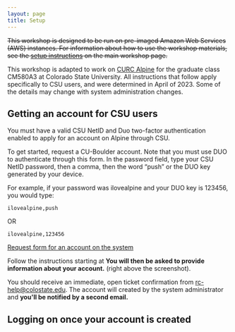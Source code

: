 ```yaml
---
layout: page
title: Setup
---
```


~~This workshop is designed to be run on pre-imaged Amazon Web Services 
(AWS) instances. For information about how to
use the workshop materials, see the 
[setup instructions](http://www.datacarpentry.org/genomics-workshop/setup.html) on the main workshop page.~~

This workshop is adapted to work on [CURC Alpine](https://curc.readthedocs.io/en/latest/clusters/alpine/index.html) for the graduate class CM580A3 at Colorado State University. All instructions that follow apply specifically to CSU users, and were determined in April of 2023. Some of the details may change with system administration changes.

## Getting an account for CSU users

You must have a valid CSU NetID and Duo two-factor authentication enabled to apply for an account on Alpine through CSU.

To get started, request a CU-Boulder account. Note that you must use DUO to authenticate through this form. In the password field, type your CSU NetID password, then a comma, then the word “push” or the DUO key generated by your device.

For example, if your password was ilovealpine and your DUO key is 123456, you would type:

`ilovealpine,push`

OR

`ilovealpine,123456`

[Request form for an account on the system](https://it.colostate.edu/research-computing-and-cyberinfrastructure/compute/get-started-with-alpine/)

Follow the instructions starting at **You will then be asked to provide information about your account.** (right above the screenshot).


You should receive an immediate, open ticket confirmation from rc-help@colostate.edu.  The account will created by the system administrator and **you'll be notified by a second email.**

## Logging on once your account is created


